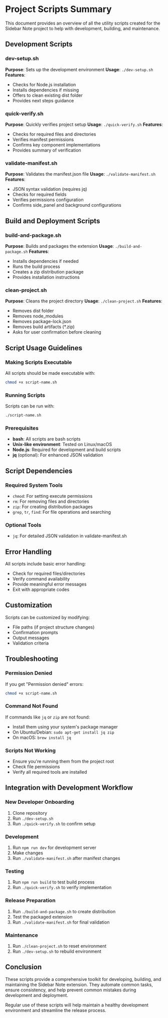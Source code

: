 # Project Scripts Summary

This document provides an overview of all the utility scripts created for the Sidebar Note project to help with development, building, and maintenance.

## Development Scripts

### dev-setup.sh
**Purpose**: Sets up the development environment
**Usage**: `./dev-setup.sh`
**Features**:
- Checks for Node.js installation
- Installs dependencies if missing
- Offers to clean existing dist folder
- Provides next steps guidance

### quick-verify.sh
**Purpose**: Quickly verifies project setup
**Usage**: `./quick-verify.sh`
**Features**:
- Checks for required files and directories
- Verifies manifest permissions
- Confirms key component implementations
- Provides summary of verification

### validate-manifest.sh
**Purpose**: Validates the manifest.json file
**Usage**: `./validate-manifest.sh`
**Features**:
- JSON syntax validation (requires jq)
- Checks for required fields
- Verifies permissions configuration
- Confirms side_panel and background configurations

## Build and Deployment Scripts

### build-and-package.sh
**Purpose**: Builds and packages the extension
**Usage**: `./build-and-package.sh`
**Features**:
- Installs dependencies if needed
- Runs the build process
- Creates a zip distribution package
- Provides installation instructions

### clean-project.sh
**Purpose**: Cleans the project directory
**Usage**: `./clean-project.sh`
**Features**:
- Removes dist folder
- Removes node_modules
- Removes package-lock.json
- Removes build artifacts (*.zip)
- Asks for user confirmation before cleaning

## Script Usage Guidelines

### Making Scripts Executable
All scripts should be made executable with:
```bash
chmod +x script-name.sh
```

### Running Scripts
Scripts can be run with:
```bash
./script-name.sh
```

### Prerequisites
- **bash**: All scripts are bash scripts
- **Unix-like environment**: Tested on Linux/macOS
- **Node.js**: Required for development and build scripts
- **jq** (optional): For enhanced JSON validation

## Script Dependencies

### Required System Tools
- `chmod`: For setting execute permissions
- `rm`: For removing files and directories
- `zip`: For creating distribution packages
- `grep`, `tr`, `find`: For file operations and searching

### Optional Tools
- `jq`: For detailed JSON validation in validate-manifest.sh

## Error Handling

All scripts include basic error handling:
- Check for required files/directories
- Verify command availability
- Provide meaningful error messages
- Exit with appropriate codes

## Customization

Scripts can be customized by modifying:
- File paths (if project structure changes)
- Confirmation prompts
- Output messages
- Validation criteria

## Troubleshooting

### Permission Denied
If you get "Permission denied" errors:
```bash
chmod +x script-name.sh
```

### Command Not Found
If commands like `jq` or `zip` are not found:
- Install them using your system's package manager
- On Ubuntu/Debian: `sudo apt-get install jq zip`
- On macOS: `brew install jq`

### Scripts Not Working
- Ensure you're running them from the project root
- Check file permissions
- Verify all required tools are installed

## Integration with Development Workflow

### New Developer Onboarding
1. Clone repository
2. Run `./dev-setup.sh`
3. Run `./quick-verify.sh` to confirm setup

### Development
1. Run `npm run dev` for development server
2. Make changes
3. Run `./validate-manifest.sh` after manifest changes

### Testing
1. Run `npm run build` to test build process
2. Run `./quick-verify.sh` to verify implementation

### Release Preparation
1. Run `./build-and-package.sh` to create distribution
2. Test the packaged extension
3. Run `./validate-manifest.sh` for final validation

### Maintenance
1. Run `./clean-project.sh` to reset environment
2. Run `./dev-setup.sh` to rebuild environment

## Conclusion

These scripts provide a comprehensive toolkit for developing, building, and maintaining the Sidebar Note extension. They automate common tasks, ensure consistency, and help prevent common mistakes during development and deployment.

Regular use of these scripts will help maintain a healthy development environment and streamline the release process.